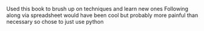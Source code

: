 Used this book to brush up on techniques and learn new ones
Following along via spreadsheet would have been cool but probably
more painful than necessary so chose to just use python

